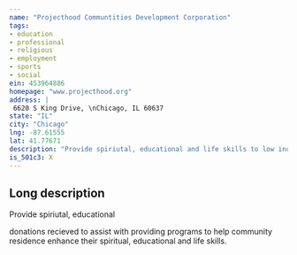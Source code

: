 ```yaml
---
name: "Projecthood Communtities Development Corporation"
tags:
- education
- professional
- religious
- employment
- sports
- social
ein: 453964886
homepage: "www.projecthood.org"
address: |
 6620 S King Drive, \nChicago, IL 60637
state: "IL"
city: "Chicago"
lng: -87.61555
lat: 41.77671
description: "Provide spiriutal, educational and life skills to low income residences in the woodlawn and englewood community"
is_501c3: X
---
```


## Long description

Provide spiriutal, educational
  
  donations recieved to assist with providing programs to help community residence enhance their spiritual, educational and life skills. 
